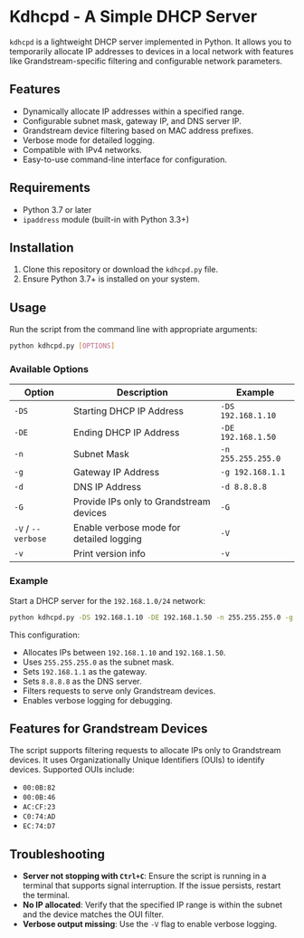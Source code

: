 # Kdhcpd - A Simple DHCP Server

`kdhcpd` is a lightweight DHCP server implemented in Python. It allows you to temporarily allocate IP addresses to devices in a local network with features like Grandstream-specific filtering and configurable network parameters.

## Features

- Dynamically allocate IP addresses within a specified range.
- Configurable subnet mask, gateway IP, and DNS server IP.
- Grandstream device filtering based on MAC address prefixes.
- Verbose mode for detailed logging.
- Compatible with IPv4 networks.
- Easy-to-use command-line interface for configuration.

## Requirements

- Python 3.7 or later
- `ipaddress` module (built-in with Python 3.3+)

## Installation

1. Clone this repository or download the `kdhcpd.py` file.
2. Ensure Python 3.7+ is installed on your system.

## Usage

Run the script from the command line with appropriate arguments:

```bash
python kdhcpd.py [OPTIONS]
```

### Available Options

| Option          | Description                                                  | Example                        |
|------------------|--------------------------------------------------------------|--------------------------------|
| `-DS`           | Starting DHCP IP Address                                     | `-DS 192.168.1.10`            |
| `-DE`           | Ending DHCP IP Address                                       | `-DE 192.168.1.50`            |
| `-n`            | Subnet Mask                                                  | `-n 255.255.255.0`            |
| `-g`            | Gateway IP Address                                           | `-g 192.168.1.1`              |
| `-d`            | DNS IP Address                                               | `-d 8.8.8.8`                  |
| `-G`            | Provide IPs only to Grandstream devices                      | `-G`                          |
| `-V` / `--verbose` | Enable verbose mode for detailed logging                   | `-V`                          |
| `-v`            | Print version info                                           | `-v`                          |

### Example

Start a DHCP server for the `192.168.1.0/24` network:

```bash
python kdhcpd.py -DS 192.168.1.10 -DE 192.168.1.50 -n 255.255.255.0 -g 192.168.1.1 -d 8.8.8.8 -G -V
```

This configuration:
- Allocates IPs between `192.168.1.10` and `192.168.1.50`.
- Uses `255.255.255.0` as the subnet mask.
- Sets `192.168.1.1` as the gateway.
- Sets `8.8.8.8` as the DNS server.
- Filters requests to serve only Grandstream devices.
- Enables verbose logging for debugging.

## Features for Grandstream Devices

The script supports filtering requests to allocate IPs only to Grandstream devices. It uses Organizationally Unique Identifiers (OUIs) to identify devices. Supported OUIs include:

- `00:0B:82`
- `00:0B:46`
- `AC:CF:23`
- `C0:74:AD`
- `EC:74:D7`

## Troubleshooting

- **Server not stopping with `Ctrl+C`**: Ensure the script is running in a terminal that supports signal interruption. If the issue persists, restart the terminal.
- **No IP allocated**: Verify that the specified IP range is within the subnet and the device matches the OUI filter.
- **Verbose output missing**: Use the `-V` flag to enable verbose logging.
